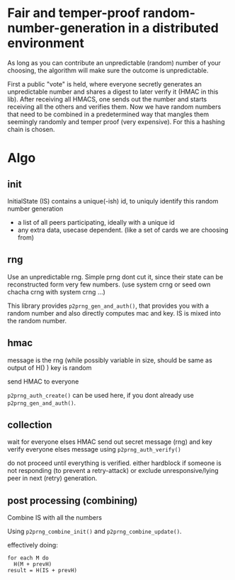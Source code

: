 # Fair and temper-proof random-number-generation in a distributed environment

As long as you can contribute an unpredictable (random) number of your choosing, the algorithm will make sure the outcome is unpredictable.


First a public "vote" is held, where everyone secretly generates an unpredictable number and shares a digest to later verify it (HMAC in this lib).
After receiving all HMACS, one sends out the number and starts receiving all the others and verifies them.
Now we have random numbers that need to be combined in a predetermined way that mangles them seemingly randomly and temper proof (very expensive).
For this a hashing chain is chosen.

# Algo

## init
InitialState (IS) contains a unique(-ish) id, to uniquly identify this random number generation
+ a list of all peers participating, ideally with a unique id
+ any extra data, usecase dependent. (like a set of cards we are choosing from)

## rng
Use an unpredictable rng. Simple prng dont cut it, since their state can be reconstructed form very few numbers.
(use system crng or seed own chacha crng with system crng ...)

This library provides `p2prng_gen_and_auth()`, that provides you with a random number and also directly computes mac and key.
IS is mixed into the random number.

## hmac
message is the rng (while possibly variable in size, should be same as output of H() )
key is random

send HMAC to everyone

`p2prng_auth_create()` can be used here, if you dont already use `p2prng_gen_and_auth()`.

## collection
wait for everyone elses HMAC
send out secret message (rng) and key
verify everyone elses message using `p2prng_auth_verify()`


do not proceed until everything is verified.
either hardblock if someone is not responding (to prevent a retry-attack) or exclude unresponsive/lying peer in next (retry) generation.

## post processing (combining)
Combine IS with all the numbers

Using `p2prng_combine_init()` and `p2prng_combine_update()`.

effectively doing:
```
for each M do
  H(M + prevH)
result = H(IS + prevH)
```

